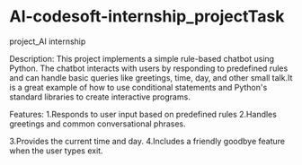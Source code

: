 # AI-codesoft-internship_projectTask
project_AI internship

Description:
This project implements a simple rule-based chatbot using Python. The chatbot interacts with users by responding to predefined rules
and can handle basic queries like greetings, time, day, and other small talk.It is a great example of how to use conditional statements
and Python's standard libraries to create interactive programs.

Features:
1.Responds to user input based on predefined rules
2.Handles greetings and common conversational phrases.

3.Provides the current time and day.
4.Includes a friendly goodbye feature when the user types exit.
